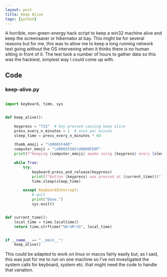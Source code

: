 ```yaml
---
layout: post
title: Keep Alive
tags: [python]
---
```


A horrible, non-green-energy hack script to keep a win32 machine alive and keep the screensaver or hibernator at bay. This might be for several reasons but for me, this was to allow me to keep a long running
network test going without the OS intervening when it thinks there is no human sitting in front of it. The test took a number of hours to gather data so this was the hackiest, simplest way I could come up with. 


## Code

### keep-alive.py

```python

import keyboard, time, sys


def keep_alive():

    keypress = "f15"  # key pressed causing keep alive
    press_every_n_minutes = 1  # once per minute
    sleep_time = press_every_n_minutes * 60

    thumb_emoji = "\U0001F44D"
    computer_emoji = "\U0001F5A5\U0000FE0F"
    print(f"Keeping {computer_emoji} awake using {keypress} every {sleep_time} seconds")

    while True:
        try:
            keyboard.press_and_release(keypress)
            print(f"Button {keypress} was pressed at {current_time()}")
            time.sleep(sleep_time)

        except KeyboardInterrupt:
            # quit
            print("Done.")
            sys.exit()


def current_time():
    local_time = time.localtime()
    return time.strftime("%H:%M:%S", local_time)


if __name__ == "__main__":
    keep_alive()

```

This could be adapted to work on linux or macos fairly easily but, as I said, this was just for me to run on one machine so I've not investigated the system calls for keyboard, system etc. that might 
need the code to handle that variation.
